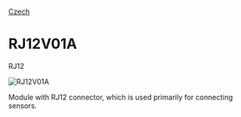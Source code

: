 
[Czech](./README.cs.md)
<!--- module --->
# RJ12V01A
<!--- Emodule --->

<!--- subtitle --->RJ12<!--- Esubtitle --->

![RJ12V01A]()

<!--- description --->Module with RJ12 connector, which is used primarily for connecting sensors.<!--- Edescription --->
            